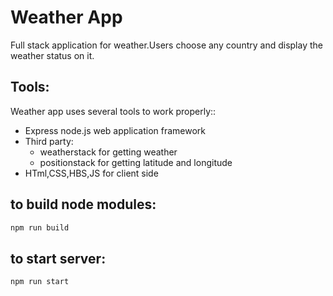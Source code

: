 ﻿# Weather App 
Full stack application for weather.Users choose any country and display the weather status on it.
## Tools:
Weather app uses several tools to work properly::
- Express node.js web application framework
- Third party: 
  - weatherstack for getting weather
  - positionstack for getting latitude and longitude 
- HTml,CSS,HBS,JS for client side
## to build node modules:
```sh
npm run build
```
## to start server:
```sh
npm run start
```

